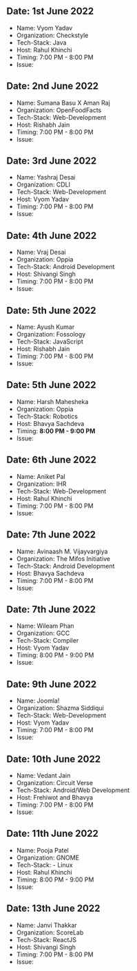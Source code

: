## Date: 1st June 2022

- Name: Vyom Yadav
- Organization: Checkstyle
- Tech-Stack: Java
- Host: Rahul Khinchi
- Timing: 7:00 PM - 8:00 PM
- Issue:



## Date: 2nd June 2022

- Name: Sumana Basu X Aman Raj
- Organization: OpenFoodFacts
- Tech-Stack: Web-Development
- Host: Rishabh Jain
- Timing: 7:00 PM - 8:00 PM
- Issue:



## Date: 3rd June 2022

- Name: Yashraj Desai
- Organization: CDLI
- Tech-Stack: Web-Development
- Host: Vyom Yadav
- Timing: 7:00 PM - 8:00 PM
- Issue:



## Date: 4th June 2022

- Name: Vraj Desai
- Organization: Oppia
- Tech-Stack: Android Development
- Host: Shivangi Singh
- Timing: 7:00 PM - 8:00 PM
- Issue:


## Date: 5th June 2022

- Name: Ayush Kumar
- Organization: Fossology
- Tech-Stack: JavaScript
- Host: Rishabh Jain
- Timing: 7:00 PM - 8:00 PM
- Issue:



## Date: 5th June 2022

- Name: Harsh Mahesheka
- Organization: Oppia
- Tech-Stack: Robotics
- Host: Bhavya Sachdeva
- Timing: **8:00 PM - 9:00 PM**
- Issue:



## Date: 6th June 2022

- Name: Aniket Pal
- Organization: IHR
- Tech-Stack: Web-Development
- Host: Rahul Khinchi
- Timing: 7:00 PM - 8:00 PM
- Issue:



## Date: 7th June 2022

- Name: Avinaash M. Vijayvargiya
- Organization: The Mifos Initiative
- Tech-Stack: Android Development
- Host: Bhavya Sachdeva   
- Timing: 7:00 PM - 8:00 PM
- Issue:



## Date: 7th June 2022

- Name: Wileam Phan
- Organization: GCC
- Tech-Stack: Compiler
- Host: Vyom Yadav
- Timing: 8:00 PM - 9:00 PM
- Issue:



## Date: 9th June 2022

- Name: Joomla!
- Organization: Shazma Siddiqui
- Tech-Stack: Web-Development
- Host: Vyom Yadav
- Timing: 7:00 PM - 8:00 PM
- Issue:



## Date: 10th June 2022

- Name: Vedant Jain
- Organization: Circuit Verse
- Tech-Stack: Android/Web Development
- Host: Frehiwot and Bhavya
- Timing: 7:00 PM - 8:00 PM
- Issue:



## Date: 11th June 2022

- Name: Pooja Patel
- Organization: GNOME
- Tech-Stack: - Linux 
- Host: Rahul Khinchi
- Timing: 8:00 PM - 9:00 PM
- Issue:



## Date: 13th June 2022

- Name: Janvi Thakkar
- Organization: ScoreLab
- Tech-Stack: ReactJS
- Host: Shivangi Singh
- Timing: 7:00 PM - 8:00 PM
- Issue:
